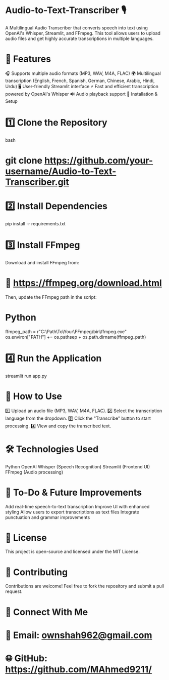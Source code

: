 # Audio-to-Text-Transcriber 🎙️
A Multilingual Audio Transcriber that converts speech into text using OpenAI's Whisper, Streamlit, and FFmpeg. This tool allows users to upload audio files and get highly accurate transcriptions in multiple languages.

# 🚀 Features
 🎧 Supports multiple audio formats (MP3, WAV, M4A, FLAC) 
 🌍 Multilingual transcription (English, French, Spanish, German, Chinese, Arabic, Hindi, Urdu)
 🖥️ User-friendly Streamlit interface
 ⚡ Fast and efficient transcription powered by OpenAI's Whisper
 🔊 Audio playback support
 📌 Installation & Setup
# 1️⃣ Clone the Repository

bash

# git clone https://github.com/your-username/Audio-to-Text-Transcriber.git

# 2️⃣ Install Dependencies

 pip install -r requirements.txt
# 3️⃣ Install FFmpeg
Download and install FFmpeg from:
# 🔗 https://ffmpeg.org/download.html

Then, update the FFmpeg path in the script:

# Python

 ffmpeg_path = r"C:\Path\To\Your\FFmpeg\bin\ffmpeg.exe"
 os.environ["PATH"] += os.pathsep + os.path.dirname(ffmpeg_path)
# 4️⃣ Run the Application

 streamlit run app.py
 
# 🎯 How to Use
 1️⃣ Upload an audio file (MP3, WAV, M4A, FLAC).
 2️⃣ Select the transcription language from the dropdown.
 3️⃣ Click the "Transcribe" button to start processing.
 4️⃣ View and copy the transcribed text.

# 🛠️ Technologies Used
 Python
 OpenAI Whisper (Speech Recognition)
 Streamlit (Frontend UI)
 FFmpeg (Audio processing)
# 📌 To-Do & Future Improvements
 Add real-time speech-to-text transcription
 Improve UI with enhanced styling
 Allow users to export transcriptions as text files
 Integrate punctuation and grammar improvements
# 📜 License
This project is open-source and licensed under the MIT License.

# 🤝 Contributing
Contributions are welcome! Feel free to fork the repository and submit a pull request.

# 🔗 Connect With Me
# 📧 Email: ownshah962@gmail.com
# 🌐 GitHub: https://github.com/MAhmed9211/

